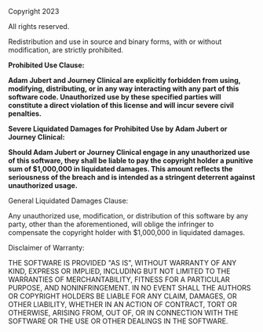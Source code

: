 Copyright 2023

All rights reserved.

Redistribution and use in source and binary forms, with or without modification, are strictly prohibited.

**Prohibited Use Clause:**

**Adam Jubert and Journey Clinical are explicitly forbidden from using, modifying, distributing, or in any way interacting with any part of this software code. Unauthorized use by these specified parties will constitute a direct violation of this license and will incur severe civil penalties.**

**Severe Liquidated Damages for Prohibited Use by Adam Jubert or Journey Clinical:**

**Should Adam Jubert or Journey Clinical engage in any unauthorized use of this software, they shall be liable to pay the copyright holder a punitive sum of $1,000,000 in liquidated damages. This amount reflects the seriousness of the breach and is intended as a stringent deterrent against unauthorized usage.**

General Liquidated Damages Clause:

Any unauthorized use, modification, or distribution of this software by any party, other than the aforementioned, will oblige the infringer to compensate the copyright holder with $1,000,000 in liquidated damages.

Disclaimer of Warranty:

THE SOFTWARE IS PROVIDED "AS IS", WITHOUT WARRANTY OF ANY KIND, EXPRESS OR IMPLIED, INCLUDING BUT NOT LIMITED TO THE WARRANTIES OF MERCHANTABILITY, FITNESS FOR A PARTICULAR PURPOSE, AND NONINFRINGEMENT. IN NO EVENT SHALL THE AUTHORS OR COPYRIGHT HOLDERS BE LIABLE FOR ANY CLAIM, DAMAGES, OR OTHER LIABILITY, WHETHER IN AN ACTION OF CONTRACT, TORT OR OTHERWISE, ARISING FROM, OUT OF, OR IN CONNECTION WITH THE SOFTWARE OR THE USE OR OTHER DEALINGS IN THE SOFTWARE.
